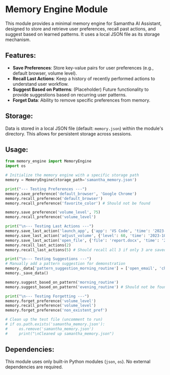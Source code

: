 # Memory Engine Module

This module provides a minimal memory engine for Samantha AI Assistant, designed to store and retrieve user preferences, recall past actions, and suggest based on learned patterns. It uses a local JSON file as its storage mechanism.

## Features:

- **Save Preferences**: Store key-value pairs for user preferences (e.g., default browser, volume level).
- **Recall Last Actions**: Keep a history of recently performed actions to understand user workflow.
- **Suggest Based on Patterns**: (Placeholder) Future functionality to provide suggestions based on recurring user patterns.
- **Forget Data**: Ability to remove specific preferences from memory.

## Storage:

Data is stored in a local JSON file (default: `memory.json`) within the module's directory. This allows for persistent storage across sessions.

## Usage:

```python
from memory_engine import MemoryEngine
import os

# Initialize the memory engine with a specific storage path
memory = MemoryEngine(storage_path='samantha_memory.json')

print("--- Testing Preferences ---")
memory.save_preference('default_browser', 'Google Chrome')
memory.recall_preference('default_browser')
memory.recall_preference('favorite_color') # Should not be found

memory.save_preference('volume_level', 75)
memory.recall_preference('volume_level')

print("\n--- Testing Last Actions ---")
memory.save_last_action('launch_app', {'app': 'VS Code', 'time': '2023-10-27T10:00:00'})
memory.save_last_action('adjust_volume', {'level': 60, 'time': '2023-10-27T10:05:00'})
memory.save_last_action('open_file', {'file': 'report.docx', 'time': '2023-10-27T10:15:00'})
memory.recall_last_actions(2)
memory.recall_last_actions(5) # Should recall all 3 if only 3 are saved

print("\n--- Testing Suggestions ---")
# Manually add a pattern suggestion for demonstration
memory._data['pattern_suggestion_morning_routine'] = ['open_email', 'check_calendar']
memory._save_data()

memory.suggest_based_on_pattern('morning_routine')
memory.suggest_based_on_pattern('evening_routine') # Should not be found

print("\n--- Testing Forgetting ---")
memory.forget_preference('volume_level')
memory.recall_preference('volume_level')
memory.forget_preference('non_existent_pref')

# Clean up the test file (uncomment to run)
# if os.path.exists('samantha_memory.json'):
#     os.remove('samantha_memory.json')
#     print("\nCleaned up samantha_memory.json")
```

## Dependencies:

This module uses only built-in Python modules (`json`, `os`). No external dependencies are required.
